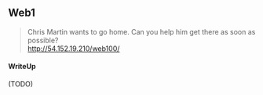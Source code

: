 ## Web1

> Chris Martin wants to go home. Can you help him get there as soon as possible?<br>
> http://54.152.19.210/web100/

#### WriteUp

(TODO)